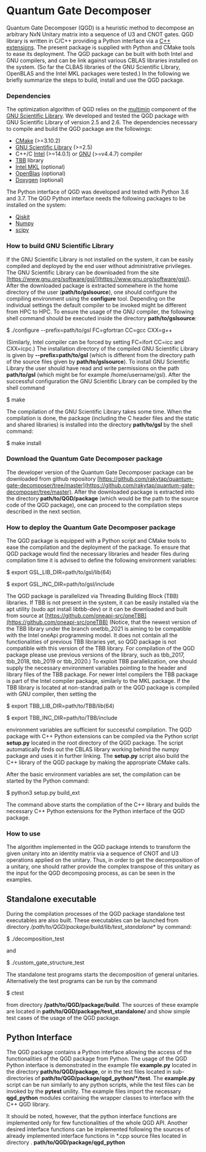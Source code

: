 # Quantum Gate Decomposer

Quantum Gate Decomposer (QGD) is a heuristic method to decompose an arbitrary NxN Unitary matrix into a sequence of U3 and CNOT gates. 
QGD library is written in C/C++ providing a Python interface via a [C++ extensions](https://docs.python.org/3/library/ctypes.html).
The present package is supplied with Python and CMake tools to ease its deployment.
The QGD package can be built with both Intel and GNU compilers, and can be link against various CBLAS libraries installed on the system.
(So far the CLBAS libraries of the GNU Scientific Library, OpenBLAS and the Intel MKL packages were tested.)
In the following we briefly summarize the steps to build, install and use the QGD package. 


### Dependencies

The optimization algorithm of QGD relies on the [multimin](https://www.gnu.org/software/gsl/doc/html/multimin.html) component of the [GNU Scientific Library](https://www.gnu.org/software/gsl/doc/html/index.html). 
We developed and tested the QGD package with GNU Scientific Library of version 2.5 and 2.6.
The dependencies necessary to compile and build the QGD package are the followings:

* [CMake](https://cmake.org/) (>=3.10.2)
* [GNU Scientific Library](https://www.gnu.org/software/gsl/doc/html/index.html) (>=2.5)
* C++/C [Intel](https://software.intel.com/content/www/us/en/develop/tools/compilers/c-compilers.html) (>=14.0.1) or [GNU](https://gcc.gnu.org/) (>=v4.4.7) compiler
* [TBB](https://github.com/oneapi-src/oneTBB) library
* [Intel MKL](https://software.intel.com/content/www/us/en/develop/tools/math-kernel-library.html) (optional)
* [OpenBlas](https://www.openblas.net/) (optional)
* [Doxygen](https://www.doxygen.nl/index.html) (optional)

The Python interface of QGD was developed and tested with Python 3.6 and 3.7.
The QGD Python interface needs the following packages to be installed on the system:

* [Qiskit](https://qiskit.org/documentation/install.html)
* [Numpy](https://numpy.org/install/)
* [scipy](https://www.scipy.org/install.html)



### How to build GNU Scientific Library

If the GNU Scientific Library is not installed on the system, it can be easily compiled and deployed by the end user without administrative privileges.
The GNU Scientific Library can be downloaded from the site [https://www.gnu.org/software/gsl/](https://www.gnu.org/software/gsl/).
After the downloaded package is extracted somewhere in the home directory of the user (**path/to/gslsource**), one should configure the compiling environment using the **configure** tool.
Depending on the individual settings the default compiler to be invoked might be different from HPC to HPC. 
To ensure the usage of the GNU compiler, the following shell command should be executed inside the directory **path/to/gslsource**:

$ ./configure --prefix=path/to/gsl FC=gfortran CC=gcc CXX=g++

(Similarly, Intel compiler can be forced by setting FC=ifort CC=icc and CXX=icpc.)
The installation directory of the compiled GNU Scientific Library is given by **--prefix=path/to/gsl** (which is different from the directory path of 
the source files given by **path/to/gslsource**).
To install GNU Scientific Library the user should have read and write permissions on the path **path/to/gsl** (which might be for example /home/username/gsl).
After the successful configuration the GNU Scientific Library can be compiled by the shell command

$ make

The compilation of the GNU Scientific Library takes some time. When the compilation is done, the package (including the C header files and the static and shared libraries) is installed into the directory **path/to/gsl** by the shell command:

$ make install

### Download the Quantum Gate Decomposer package

The developer version of the Quantum Gate Decomposer package can be downloaded from github repository [https://github.com/rakytap/quantum-gate-decomposer/tree/master](https://github.com/rakytap/quantum-gate-decomposer/tree/master).
After the downloaded package is extracted into the directory **path/to/QGD/package** (which would be the path to the source code of the QGD package), one can proceed to the compilation steps described in the next section.

### How to deploy the Quantum Gate Decomposer package

The QGD package is equipped with a Python script and CMake tools to ease the compilation and the deployment of the package.
To ensure that QGD package would find the necessary libraries and header files during compilation time it is advised to define the following environment variables:

$ export GSL_LIB_DIR=path/to/gsl/lib(64)

$ export GSL_INC_DIR=path/to/gsl/include

The QGD package is parallelized via Threading Building Block (TBB) libraries. If TBB is not present in the system, it can be easily installed via the apt utility (sudo apt install libtbb-dev) or it can be downloaded and built from source at 
[https://github.com/oneapi-src/oneTBB](https://github.com/oneapi-src/oneTBB) 
(Notice, that the newest version of the TBB library under the branch onetbb_2021 is aiming to be compatible with the Intel oneApi programming model. It does not contain all the functionalities of previous TBB libraries yet, so QGD package is not compatible with this version of the TBB library. 
For compilation of the QGD package please use previous versions of the library, such as tbb_2017, tbb_2018, tbb_2019 or tbb_2020.)
To exploit TBB parallelization, one should supply the necessary environment variables pointing to the header and library files of the TBB package. For newer
Intel compilers the TBB package is part of the Intel compiler package, similarly to the MKL package. If the TBB library is located at non-standrad path or the QGD package is compiled with GNU compiler, then setting the

$ export TBB_LIB_DIR=path/to/TBB/lib(64)

$ export TBB_INC_DIR=path/to/TBB/include

environment variables are sufficient for successful compilation. 
The QGD package with C++ Python extensions can be compiled via the Python script **setup.py** located in the root directory of the QGD package.
The script automatically finds out the CBLAS library working behind the numpy package and uses it in further linking. 
The **setup.py** script also build the C++ library of the QGD package by making the appropriate CMake calls. 


After the basic environment variables are set, the compilation can be started by the Python command:

$ python3 setup.py build_ext

The command above starts the compilation of the C++ library and builds the necessary C++ Python extensions for the Python interface of the QGD package.


### How to use

The algorithm implemented in the QGD package intends to transform the given unitary into an identity matrix via a sequence of CNOT and U3 operations applied on the unitary. 
Thus, in order to get the decomposition of a unitary, one should rather provide the complex transpose of this unitary as the input for the QGD decomposing process, as can be seen in the examples.

## Standalone executable

During the compilation processes of the QGD package standalone test executables are also built. 
These executables can be launched from directory **/path/to/QGD/package/build/lib*/test_standalone** by command:

$ ./decomposition_test

and

$ ./custom_gate_structure_test

The standalone test programs starts the decomposition of general unitaries.
Alternatively the test programs can be run by the command

$ ctest

from directory **/path/to/QGD/package/build**. 
The sources of these example are located in **path/to/QGD/package/test_standalone/** and show simple test cases of the usage of the QGD package. 

## Python Interface

The QGD package contains a Python interface allowing the access of the functionalities of the QGD package from Python. 
The usage of the QGD Python interface is demonstrated in the example file **example.py** located in the directory **path/to/QGD/package**, or in the test files located in sub-directories of **path/to/QGD/package/qgd_python/*/test**. 
The **example.py** script can be run similarly to any python scripts, while the test files can be invoked by the **pytest** unility.
The example files import the necessary **qgd_python** modules containing the wrapper classes to interface with the C++ QGD library.

It should be noted, however, that the python interface functions are implemented only for few functionalities of the whole QGD API. 
Another desired interface functions can be implemented following the sources of already implemented interface functions in *.cpp source files located in directory .
**path/to/QGD/package/qgd_python**
